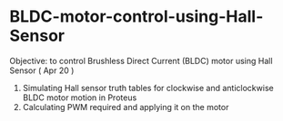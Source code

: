 # BLDC-motor-control-using-Hall-Sensor

Objective: to control Brushless Direct Current (BLDC) motor using Hall Sensor ( Apr 20 )
1. Simulating Hall sensor truth tables for clockwise and anticlockwise BLDC motor motion in Proteus
2. Calculating PWM required and applying it on the motor
